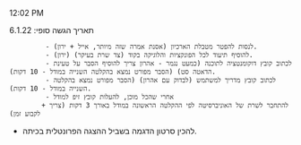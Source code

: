 12:02 PM

תאריך הגשה סופי: 6.1.22
	
			 - לנסות להפטר מטבלת הארכיון (אסנת אמרה שזה מיותר, אייל + ירון).
			 - להוסיף תיעוד לכל הפונקציות והלוגיקה בקוד (צד שרת בעיקר) (ירון).
			 - לכתוב קובץ דוקומנטציה לתוכנה (כמעט נגמר - אהרון צריך להוסיף הסבר על טעינת הדאטה סט) (הסבר מפורט נמצא בהקלטה השנייה במודל - 10 דקות).
			 - לכתוב קובץ מדריך למשתמש (לבדוק עם אהרון) (הסבר מפורט נמצא בהקלטה השנייה במודל - 10 דקות).
			 - אחרי שהכל מוכן, להעלות קובץ זיפ למודל 
			+ להתחבר לשרת של האוניברסיטה לפי ההקלטה הראשונה במודל באורך 3 דקות (צריך לקבוע זמן)
 + להכין סרטון הדגמה בשביל ההצגה הפרונטלית בכיתה.
